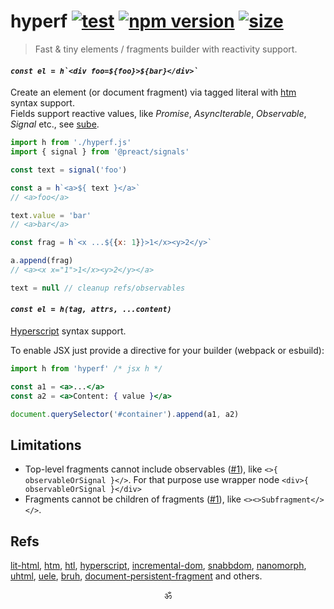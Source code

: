 # hyperf [![test](https://github.com/spectjs/hyperf/actions/workflows/test.yml/badge.svg)](https://github.com/spectjs/hyperf/actions/workflows/test.yml) [![npm version](https://img.shields.io/npm/v/hyperf)](http://npmjs.org/hyperf) [![size](https://img.shields.io/bundlephobia/minzip/hyperf?label=size)](https://bundlephobia.com/result?p=hyperf)


> Fast & tiny elements / fragments builder with reactivity support.

#### _``const el = h`<div foo=${foo}>${bar}</div>` ``_

Create an element (or document fragment) via tagged literal with [htm](https://github.com/htm) syntax support.<br/>
Fields support reactive values, like _Promise_, _AsyncIterable_, _Observable_, _Signal_ etc., see [sube](https://github.com/spectjs/sube).

```js
import h from './hyperf.js'
import { signal } from '@preact/signals'

const text = signal('foo')

const a = h`<a>${ text }</a>`
// <a>foo</a>

text.value = 'bar'
// <a>bar</a>

const frag = h`<x ...${{x: 1}}>1</x><y>2</y>`

a.append(frag)
// <a><x x="1">1</x><y>2</y></a>

text = null // cleanup refs/observables
```

#### _``const el = h(tag, attrs, ...content) ``_

[Hyperscript](https://github.com/hyperhype/hyperscript) syntax support. 

To enable JSX just provide a directive for your builder (webpack or esbuild):

```jsx
import h from 'hyperf' /* jsx h */

const a1 = <a>...</a>
const a2 = <a>Content: { value }</a>

document.querySelector('#container').append(a1, a2)
```

## Limitations

* Top-level fragments cannot include observables ([#1](https://github.com/spectjs/hyperf/issues/1)), like `<>{ observableOrSignal }</>`. For that purpose use wrapper node `<div>{ observableOrSignal }</div>`
* Fragments cannot be children of fragments ([#1](https://github.com/dy/hyperf/issues/1#issuecomment-1239609944)), like `<><>Subfragment</></>`.

## Refs

[lit-html](https://ghub.io/lit-html), [htm](https://ghub.io/htm), [htl](https://ghub.io/htl), [hyperscript](https://ghub.io/hyperscript), [incremental-dom](https://ghub.io/incremental-dom), [snabbdom](https://ghub.io/snabbdom), [nanomorph](https://ghub.io/nanomorph), [uhtml](https://ghub.io/uhtml), [uele](https://github.com/kethan/uele), [bruh](https://github.com/Technical-Source/bruh), [document-persistent-fragment](https://www.npmjs.com/package/document-persistent-fragment) and others.

<p align="center">ॐ</p>
